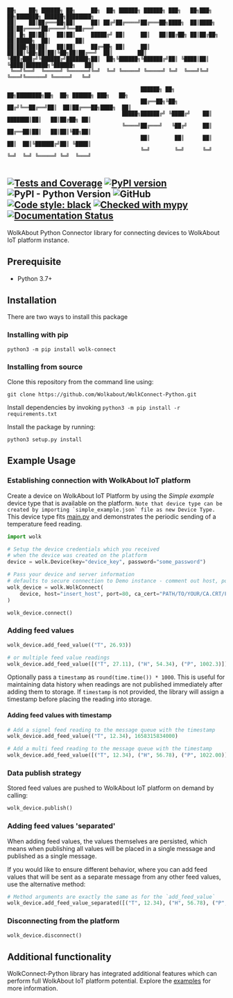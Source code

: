 ```console

██╗    ██╗ ██████╗ ██╗     ██╗  ██╗ ██████╗ ██████╗ ███╗   ██╗███╗   ██╗███████╗ ██████╗████████╗
██║    ██║██╔═══██╗██║     ██║ ██╔╝██╔════╝██╔═══██╗████╗  ██║████╗  ██║██╔════╝██╔════╝╚══██╔══╝
██║ █╗ ██║██║   ██║██║     █████╔╝ ██║     ██║   ██║██╔██╗ ██║██╔██╗ ██║█████╗  ██║        ██║
██║███╗██║██║   ██║██║     ██╔═██╗ ██║     ██║   ██║██║╚██╗██║██║╚██╗██║██╔══╝  ██║        ██║
╚███╔███╔╝╚██████╔╝███████╗██║  ██╗╚██████╗╚██████╔╝██║ ╚████║██║ ╚████║███████╗╚██████╗   ██║
 ╚══╝╚══╝  ╚═════╝ ╚══════╝╚═╝  ╚═╝ ╚═════╝ ╚═════╝ ╚═╝  ╚═══╝╚═╝  ╚═══╝╚══════╝ ╚═════╝   ╚═╝

                                           ██████╗ ██╗   ██╗████████╗██╗  ██╗ ██████╗ ███╗   ██╗
                                           ██╔══██╗╚██╗ ██╔╝╚══██╔══╝██║  ██║██╔═══██╗████╗  ██║
                                     █████╗██████╔╝ ╚████╔╝    ██║   ███████║██║   ██║██╔██╗ ██║
                                     ╚════╝██╔═══╝   ╚██╔╝     ██║   ██╔══██║██║   ██║██║╚██╗██║
                                           ██║        ██║      ██║   ██║  ██║╚██████╔╝██║ ╚████║
                                           ╚═╝        ╚═╝      ╚═╝   ╚═╝  ╚═╝ ╚═════╝ ╚═╝  ╚═══╝


```

[![Tests and Coverage](https://github.com/Wolkabout/WolkConnect-Python/actions/workflows/tests-and-coverage.yml/badge.svg?branch=development)](https://github.com/Wolkabout/WolkConnect-Python/actions/workflows/tests-and-coverage.yml) [![PyPI version](https://badge.fury.io/py/wolk-connect.svg)](https://badge.fury.io/py/wolk-connect) ![PyPI - Python Version](https://img.shields.io/pypi/pyversions/wolk-connect) ![GitHub](https://img.shields.io/github/license/wolkabout/WolkConnect-Python) [![Code style: black](https://img.shields.io/badge/code%20style-black-000000.svg)](https://github.com/ambv/black) [![Checked with mypy](http://www.mypy-lang.org/static/mypy_badge.svg)](http://mypy-lang.org/) [![Documentation Status](https://readthedocs.org/projects/wolkconnect-python/badge/?version=latest)](https://wolkconnect-python.readthedocs.io/en/latest/?badge=latest)
----
WolkAbout Python Connector library for connecting devices to WolkAbout IoT platform instance.

## Prerequisite

* Python 3.7+

## Installation

There are two ways to install this package

### Installing with pip

```console
python3 -m pip install wolk-connect
```

### Installing from source

Clone this repository from the command line using:

```console
git clone https://github.com/Wolkabout/WolkConnect-Python.git
```

Install dependencies by invoking `python3 -m pip install -r requirements.txt`

Install the package by running:

```console
python3 setup.py install
```

## Example Usage

### Establishing connection with WolkAbout IoT platform

Create a device on WolkAbout IoT Platform by using the *Simple example* device type that is available on the
platform. ``Note that device type can be created by importing `simple_example.json` file as new Device Type.``
This device type fits [main.py](https://github.com/Wolkabout/WolkConnect-Python/blob/master/examples/simple/main.py) and
demonstrates the periodic sending of a temperature feed reading.

```python
import wolk

# Setup the device credentials which you received
# when the device was created on the platform
device = wolk.Device(key="device_key", password="some_password")

# Pass your device and server information
# defaults to secure connection to Demo instance - comment out host, port and ca_cert
wolk_device = wolk.WolkConnect(
    device, host="insert_host", port=80, ca_cert="PATH/TO/YOUR/CA.CRT/FILE"
)

wolk_device.connect()
```

### Adding feed values

```python
wolk_device.add_feed_value(("T", 26.93))

# or multiple feed value readings
wolk_device.add_feed_value([("T", 27.11), ("H", 54.34), ("P", 1002.3)])
```

Optionally pass a `timestamp` as `round(time.time()) * 1000`.
This is useful for maintaining data history when readings are not published immediately after adding them to storage.
If `timestamp` is not provided, the library will assign a timestamp before placing the reading into storage.

#### Adding feed values with timestamp

```python
# Add a signel feed reading to the message queue with the timestamp
wolk_device.add_feed_value(("T", 12.34), 1658315834000)

# Add a multi feed reading to the message queue with the timestamp
wolk_device.add_feed_value([("T", 12.34), ("H", 56.78), ("P", 1022.00)], 1658315834000)
```

### Data publish strategy

Stored feed values are pushed to WolkAbout IoT platform on demand by calling:

```python
wolk_device.publish()
```

### Adding feed values 'separated'

When adding feed values, the values themselves are persisted, which means when publishing all values will be placed
in a single message and published as a single message.

If you would like to ensure different behavior, where you can add feed values that will be sent as a separate message
from any other feed values, use the alternative method:

```python
# Method arguments are exactly the same as for the `add_feed_value`
wolk_device.add_feed_value_separated([("T", 12.34), ("H", 56.78), ("P", 1022.00)], 1658315834000)
```

### Disconnecting from the platform

```python
wolk_device.disconnect()
```

## Additional functionality

WolkConnect-Python library has integrated additional features which can perform full WolkAbout IoT platform potential.
Explore the [examples](https://github.com/Wolkabout/WolkConnect-Python/tree/master/examples/) for more information.

